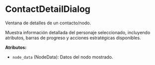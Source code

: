 # ContactDetailDialog

Ventana de detalles de un contacto/nodo.

Muestra información detallada del personaje seleccionado, incluyendo atributos,
barras de progreso y acciones estratégicas disponibles.

**Atributos:**

-   `node_data` (NodeData): Datos del nodo mostrado.
